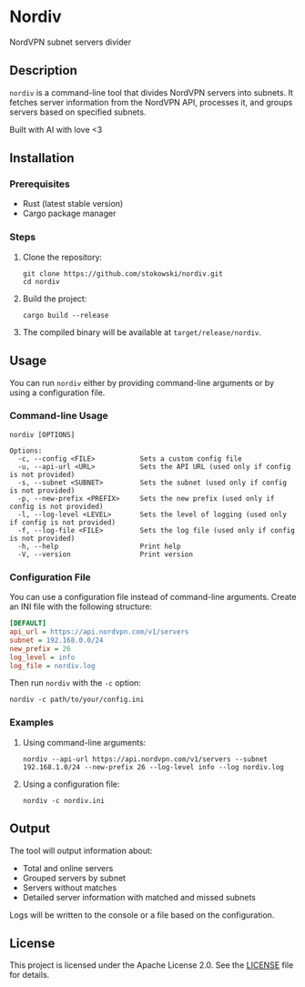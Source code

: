 # Nordiv

NordVPN subnet servers divider

## Description

`nordiv` is a command-line tool that divides NordVPN servers into subnets. It fetches server information from the NordVPN API, processes it, and groups servers based on specified subnets.

Built with AI with love <3

## Installation

### Prerequisites

- Rust (latest stable version)
- Cargo package manager

### Steps

1. Clone the repository:
   ```
   git clone https://github.com/stokowski/nordiv.git
   cd nordiv
   ```

2. Build the project:
   ```
   cargo build --release
   ```

3. The compiled binary will be available at `target/release/nordiv`.

## Usage

You can run `nordiv` either by providing command-line arguments or by using a configuration file.

### Command-line Usage

```
nordiv [OPTIONS]

Options:
  -c, --config <FILE>           Sets a custom config file
  -u, --api-url <URL>           Sets the API URL (used only if config is not provided)
  -s, --subnet <SUBNET>         Sets the subnet (used only if config is not provided)
  -p, --new-prefix <PREFIX>     Sets the new prefix (used only if config is not provided)
  -l, --log-level <LEVEL>       Sets the level of logging (used only if config is not provided)
  -f, --log-file <FILE>         Sets the log file (used only if config is not provided)
  -h, --help                    Print help
  -V, --version                 Print version
```

### Configuration File

You can use a configuration file instead of command-line arguments. Create an INI file with the following structure:

```ini
[DEFAULT]
api_url = https://api.nordvpn.com/v1/servers
subnet = 192.168.0.0/24
new_prefix = 26
log_level = info
log_file = nordiv.log
```

Then run `nordiv` with the `-c` option:

```
nordiv -c path/to/your/config.ini
```

### Examples

1. Using command-line arguments:
   ```
   nordiv --api-url https://api.nordvpn.com/v1/servers --subnet 192.168.1.0/24 --new-prefix 26 --log-level info --log nordiv.log
   ```

2. Using a configuration file:
   ```
   nordiv -c nordiv.ini
   ```

## Output

The tool will output information about:
- Total and online servers
- Grouped servers by subnet
- Servers without matches
- Detailed server information with matched and missed subnets

Logs will be written to the console or a file based on the configuration.

## License

This project is licensed under the Apache License 2.0. See the [LICENSE](LICENSE) file for details.
